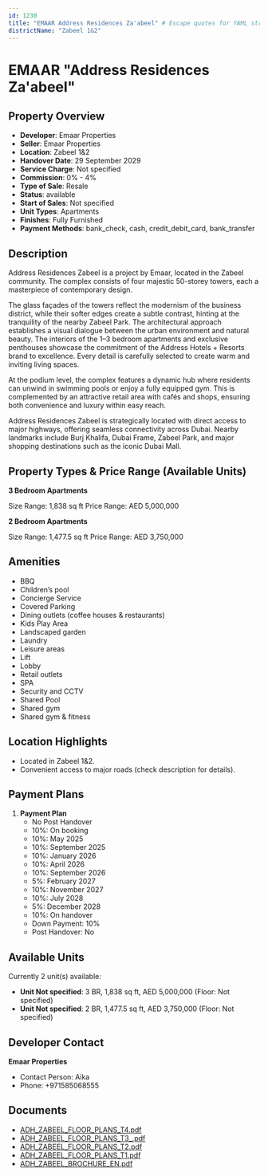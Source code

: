 ```yaml
---
id: 1230
title: "EMAAR Address Residences Za'abeel" # Escape quotes for YAML string
districtName: "Zabeel 1&2"
---
```


# EMAAR "Address Residences Za'abeel"

## Property Overview
- **Developer**: Emaar Properties
- **Seller**: Emaar Properties
- **Location**: Zabeel 1&2
- **Handover Date**: 29 September 2029
- **Service Charge**: Not specified
- **Commission**: 0% - 4%
- **Type of Sale**: Resale
- **Status**: available
- **Start of Sales**: Not specified
- **Unit Types**: Apartments
- **Finishes**: Fully Furnished
- **Payment Methods**: bank_check, cash, credit_debit_card, bank_transfer

## Description
Address Residences Zabeel is a project by Emaar, located in the Zabeel community. The complex consists of four majestic 50-storey towers, each a masterpiece of contemporary design.

The glass façades of the towers reflect the modernism of the business district, while their softer edges create a subtle contrast, hinting at the tranquility of the nearby Zabeel Park. The architectural approach establishes a visual dialogue between the urban environment and natural beauty. The interiors of the 1–3 bedroom apartments and exclusive penthouses showcase the commitment of the Address Hotels + Resorts brand to excellence. Every detail is carefully selected to create warm and inviting living spaces.

At the podium level, the complex features a dynamic hub where residents can unwind in swimming pools or enjoy a fully equipped gym. This is complemented by an attractive retail area with cafés and shops, ensuring both convenience and luxury within easy reach.

Address Residences Zabeel is strategically located with direct access to major highways, offering seamless connectivity across Dubai. Nearby landmarks include Burj Khalifa, Dubai Frame, Zabeel Park, and major shopping destinations such as the iconic Dubai Mall.

## Property Types & Price Range (Available Units)
**3 Bedroom Apartments**

Size Range: 1,838 sq ft
Price Range: AED 5,000,000

**2 Bedroom Apartments**

Size Range: 1,477.5 sq ft
Price Range: AED 3,750,000

## Amenities
- BBQ
- Children’s pool
- Concierge Service
- Covered Parking
- Dining outlets  (coffee houses & restaurants)
- Kids Play Area
- Landscaped garden
- Laundry
- Leisure areas
- Lift
- Lobby
- Retail outlets
- SPA
- Security and CCTV
- Shared Pool
- Shared gym
- Shared gym & fitness

## Location Highlights
- Located in Zabeel 1&2.
- Convenient access to major roads (check description for details).

## Payment Plans
1. **Payment Plan**
   - No Post Handover
   - 10%: On booking
   - 10%: May 2025
   - 10%: September 2025
   - 10%: January 2026
   - 10%: April 2026
   - 10%: September 2026
   - 5%: February 2027
   - 10%: November 2027
   - 10%: July 2028
   - 5%: December 2028
   - 10%: On handover
   - Down Payment: 10%
   - Post Handover: No

## Available Units
Currently 2 unit(s) available:
- **Unit Not specified**: 3 BR, 1,838 sq ft, AED 5,000,000 (Floor: Not specified)
- **Unit Not specified**: 2 BR, 1,477.5 sq ft, AED 3,750,000 (Floor: Not specified)

## Developer Contact
**Emaar Properties**
- Contact Person: Aika
- Phone: +971585068555

## Documents
- [ADH_ZABEEL_FLOOR_PLANS_T4.pdf](https://cdn.geniemap.net/2025/04/02/hdhpcPqVDICZYgbyxejnPVZXxrO6uHshSNy18bAy.pdf)
- [ADH_ZABEEL_FLOOR_PLANS_T3_.pdf](https://cdn.geniemap.net/2025/04/02/Dx9RFYm3GW0Jdjw6NgENFMi88NYDQX7fHEqbJIUm.pdf)
- [ADH_ZABEEL_FLOOR_PLANS_T2.pdf](https://cdn.geniemap.net/2025/04/02/WZw8JG9hSvUV10GzzAusM9NkY7ZxFY8iJXslurDb.pdf)
- [ADH_ZABEEL_FLOOR_PLANS_T1.pdf](https://cdn.geniemap.net/2025/04/02/o1qQDBAY0E5TGySXsLzuRjrqLwtFaqkvgojlkfqS.pdf)
- [ADH_ZABEEL_BROCHURE_EN.pdf](https://cdn.geniemap.net/2025/04/02/C1yOhg0yQPHtgOYKALlYGIwfVYeO0GvgKeUzVIh6.pdf)
